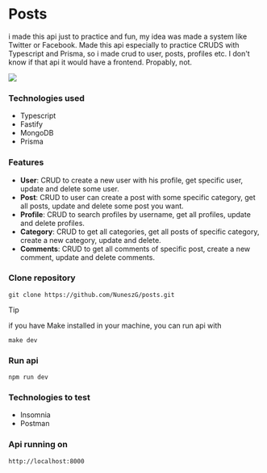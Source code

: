 # Posts
i made this api just to practice and fun, my idea was made a system like Twitter or Facebook. Made this api especially to practice CRUDS with Typescript and Prisma, so i made crud to user, posts, profiles etc. I don't know if that api it would have a frontend. Propably, not.

<img src="api-pics/Captura de ecrã 2024-12-12 155932.png"> 

### Technologies used 
- Typescript
- Fastify
- MongoDB
- Prisma

### Features
- __User__: CRUD to create a new user with his profile, get specific user, update and delete some user.
- __Post__: CRUD to user can create a post with some specific category, get all posts, update and delete some post you want.
- __Profile__: CRUD to search profiles by username, get all profiles, update and delete profiles.
- __Category__: CRUD to get all categories, get all posts of specific category, create a new category, update and delete.
- __Comments__: CRUD to get all comments of specific post, create a new comment, update and delete comments.

### Clone repository
```
git clone https://github.com/NuneszG/posts.git
```

> [!TIP]
> if you have Make installed in your machine, you can run api with 
>```
>make dev    
>```

### Run api
```
npm run dev
```

### Technologies to test
- Insomnia
- Postman

### Api running on
```
http://localhost:8000
```

